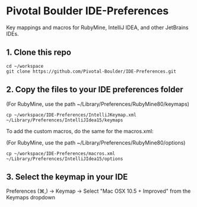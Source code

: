 Pivotal Boulder IDE-Preferences
===============

Key mappings and macros for RubyMine, IntelliJ IDEA, and other JetBrains IDEs.

## 1. Clone this repo
```
cd ~/workspace
git clone https://github.com/Pivotal-Boulder/IDE-Preferences.git
```

## 2. Copy the files to your IDE preferences folder

(For RubyMine, use the path ~/Library/Preferences/RubyMine80/keymaps)

```
cp ~/workspace/IDE-Preferences/IntelliJKeymap.xml ~/Library/Preferences/IntelliJIdea15/keymaps
```

To add the custom macros, do the same for the macros.xml:

(For RubyMine, use the path ~/Library/Preferences/RubyMine80/options)
```
cp ~/workspace/IDE-Preferences/macros.xml ~/Library/Preferences/IntelliJIdea15/options
```

## 3. Select the keymap in your IDE

Preferences (⌘,) -> Keymap -> Select "Mac OSX 10.5 + Improved" from the Keymaps dropdown
